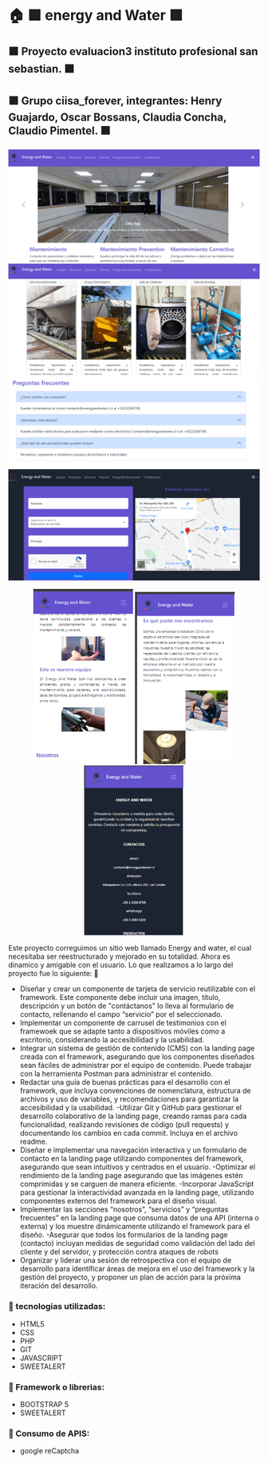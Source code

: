 # :house: :purple_square: energy and Water :purple_square: 
##  :purple_square:  Proyecto evaluacion3 instituto profesional san sebastian. :purple_square:
##  :purple_square:  Grupo ciisa_forever, integrantes: Henry Guajardo, Oscar Bossans, Claudia Concha, Claudio Pimentel. :purple_square:
![](https://github.com/henryguajard/frontEv3/blob/main/image/imageReadme/energy1.png)
![](https://github.com/henryguajard/frontEv3/blob/main/image/imageReadme/energy2.png)
![](https://github.com/henryguajard/frontEv3/blob/main/image/imageReadme/energy3.png)
![](https://github.com/henryguajard/frontEv3/blob/main/image/imageReadme/energy4.png)

<p align="center">
  <img src="https://github.com/henryguajard/frontEv3/blob/main/image/imageReadme/energy5.png" alt="Energy 5" width="200"/>
  <img src="https://github.com/henryguajard/frontEv3/blob/main/image/imageReadme/energy6.png" alt="Energy 6" width="200"/>
  <img src="https://github.com/henryguajard/frontEv3/blob/main/image/imageReadme/energy7.png" alt="Energy 7" width="200"/>
</p>

 Este proyecto correguimos un sitio web llamado Energy and water, el cual necesitaba ser reestructurado y mejorado en su totalidad. Ahora es dinamico y amigable con el usuario.
Lo que realizamos a lo largo del proyecto fue lo siguiente: :open_book:

- Diseñar y crear un componente de tarjeta de servicio reutilizable con el framework. Este componente debe incluir una imagen, título, descripción y un botón de "contáctanos" lo lleva al formulario de contacto, rellenando el campo “servicio” por el seleccionado.
- Implementar un componente de carrusel de testimonios con el framewoek que se adapte tanto a dispositivos móviles como a escritorio, considerando la accesibilidad y la usabilidad.
- Integrar un sistema de gestión de contenido (CMS) con la landing page creada con el framework, asegurando que los componentes diseñados sean fáciles de administrar por el equipo de contenido. Puede trabajar con la herramienta Postman para administrar el contenido.
- Redactar una guía de buenas prácticas para el desarrollo con el framework, que incluya convenciones de nomenclatura, estructura de archivos y uso de variables, y recomendaciones para garantizar la accesibilidad y la usabilidad.
-Utilizar Git y GitHub para gestionar el desarrollo colaborativo de la landing page, creando ramas para cada funcionalidad, realizando revisiones de código (pull requests) y documentando los cambios en cada commit. Incluya en el archivo readme.
- Diseñar e implementar una navegación interactiva y un formulario de contacto en la landing page utilizando componentes del framework, asegurando que sean intuitivos y centrados en el usuario.
-Optimizar el rendimiento de la landing page asegurando que las imágenes estén comprimidas y se carguen de manera eficiente.
-Incorporar JavaScript para gestionar la interactividad avanzada en la landing page, utilizando componentes externos del framework para el diseño visual.
- Implementar las secciones “nosotros”, “servicios” y “preguntas frecuentes” en la landing page que consuma datos de una API (interna o externa) y los muestre dinámicamente utilizando el framework para el diseño.
-Asegurar que todos los formularios de la landing page (contacto) incluyan medidas de seguridad como validación del lado del cliente y del servidor, y protección contra ataques de robots
- Organizar y liderar una sesión de retrospectiva con el equipo de desarrollo para identificar áreas de mejora en el uso del framework y la gestión del proyecto, y proponer un plan de acción para la próxima iteración del desarrollo.
### :closed_book: tecnologias utilizadas:
- HTML5
- CSS
- PHP
- GIT
- JAVASCRIPT
- SWEETALERT
### :closed_book: Framework o librerias:
 - BOOTSTRAP 5
 - SWEETALERT
 ### :closed_book: Consumo de APIS:
 - google reCaptcha
